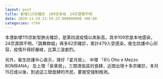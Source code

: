 ```yaml
---
layout: post
title: 新增115宗確診　109宗本地　24宗源頭不明
date: 2020-11-29 21:54:23.000000000 +08:00
categories: rthk
---
```


本港新增115宗新型肺炎確診，是第四波疫情以來新高，其中109宗是本地感染，24宗源頭不明，「跳舞群組」再多62宗確診，累計479人受感染，衞生防護中心形容，疫情升得好嚴峻，比第三波劇烈。

另外，衞生防護中心表示，灣仔「星月居」、 中環 「8½ Otto e Mezzo BOMBANA」 及上環「泉章居」，三間港島區的食肆，近間出現十多宗確診，本月15日或以後，到過這三間食肆的市民，要接受強制檢測。
